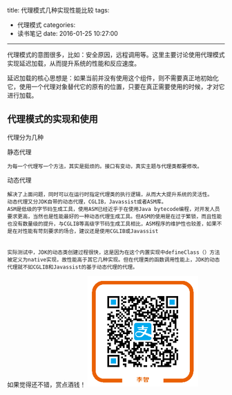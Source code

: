 title: 代理模式几种实现性能比较
tags:
  - 代理模式
categories:
  - 读书笔记
date: 2016-01-25 10:27:00
---
代理模式的意图很多，比如：安全原因，远程调用等。这里主要讨论使用代理模式实现延迟加载，从而提升系统的性能和反应速度。

延迟加载的核心思想是：如果当前并没有使用这个组件，则不需要真正地初始化它，使用一个代理对象替代它的原有的位置，只要在真正需要使用的时候，才对它进行加载。

<!-- more -->

## 代理模式的实现和使用

代理分为几种

静态代理

    为每一个代理写一个方法，其实是挺烦的。接口有变动，真实主题与代理类都要修改。


动态代理

	解决了上面问题，同时可以在运行时指定代理类的执行逻辑，从而大大提升系统的灵活性。
    动态代理又分JDK自带的动态代理，CGLIB，Javassist或者ASM库。
    ASM是低级的字节码生成工具，使用ASM已经近乎于在使用Java bytecode编程，对开发人员要求更高，当然也是性能最好的一种动态代理生成工具。但ASM的使用是在过于繁锁，而且性能也没有数量级的提升，与CGLIB等高级字节码生成工具相比，ASM程序的维护性也较差，如果不是在对性能有苛刻要求的场合，建议还是使用CGLIB或Javassist


	实际测试中，JDK的动态类创建过程很快，这是因为在这个内置实现中defineClass（）方法被定义为native实现，故性能高于其它几种实现。但在代理类的函数调用性能上，JDK的动态代理就不如CGLIB和Javassist的基于动态代理的代理。


如果觉得还不错，赏点酒钱！
![](/images/aex068188cqwy9xbxa3oc07.png)
